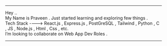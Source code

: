 <hr>  
  Hey ..<br> My Name is Praveen . Just started learning and exploring few things .<br>
  Tech Stack ---->  React.js , Express.js ,  PostGreSQL , Tailwind , Python , C , JS , Node.js , Html , Css , etc.<br>
  I’m looking to collaborate on Web App Dev Roles .
 <hr> 
 


<!---**praveen24sriv/praveen24sriv** is a ✨ _special_ ✨ repository because its `README.md` (this file) appears on your GitHub profile.

Here are some ideas to get you started:

- 🔭 I’m currently working on ...💁🏻
- 
- 👯 I’m looking to collaborate on ...
- 🤔 I’m looking for help with ...
- 💬 Ask me about ...
- 📫 How to reach me: ...
- 😄 Pronouns: ...
- ⚡ Fun fact: ...
-->
